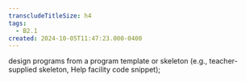 ```yaml
---
transcludeTitleSize: h4
tags:
  - B2.1
created: 2024-10-05T11:47:23.000-0400
---
```

design programs from a program template or skeleton (e.g., teacher-supplied skeleton, Help facility code snippet);
